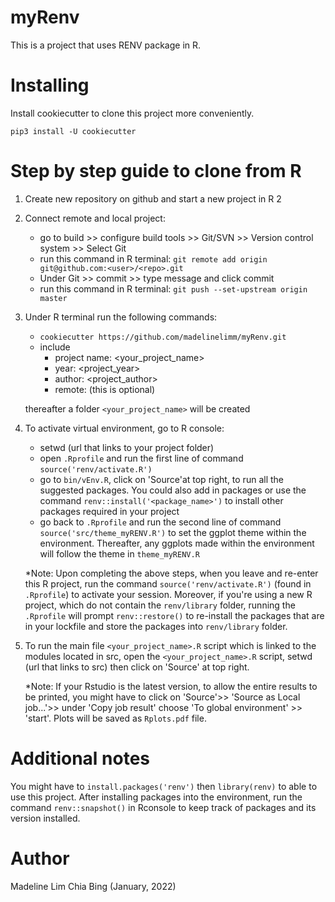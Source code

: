 # myRenv
This is a project that uses RENV package in R.

# Installing
Install cookiecutter to clone this project more conveniently.

`pip3 install -U cookiecutter`

# Step by step guide to clone from R
1. Create new repository on github and start a new project in R
2
3. Connect remote and local project:
	- go to build >> configure build tools >> Git/SVN >> Version control system >> Select Git
	- run this command in R terminal: `git remote add origin git@github.com:<user>/<repo>.git`
	- Under Git >> commit >> type message and click commit
	- run this command in R terminal: `git push --set-upstream origin master`

2. Under R terminal run the following commands:
	  - `cookiecutter https://github.com/madelinelimm/myRenv.git`
	  - include 
	  	- project name: <your_project_name>
	  	- year: <project_year>
	  	- author: <project_author>
	  	- remote: (this is optional)

	  thereafter a folder `<your_project_name>` will be created


4. To activate virtual environment, go to R console:
	- setwd (url that links to your project folder)
	- open `.Rprofile` and run the first line of command `source('renv/activate.R')`
	- go to `bin/vEnv.R`, click on 'Source'at top right, to run all the suggested packages. You could also add in packages or use the command `renv::install('<package_name>')` to install other packages required in your project
	- go back to `.Rprofile` and run the second line of command `source('src/theme_myRENV.R')` to set the ggplot theme within the environment. Thereafter, any ggplots made within the environment will follow the theme in `theme_myRENV.R`

	*Note: Upon completing the above steps, when you leave and re-enter this R project, run the command `source('renv/activate.R')` (found in `.Rprofile`)  to activate your session. Moreover, if you're using a new R project, which do not contain the `renv/library` folder, running the `.Rprofile` will prompt `renv::restore()` to re-install the packages that are in your lockfile and store the packages into `renv/library` folder.
	

5. To run the main file `<your_project_name>.R` script which is linked to the modules located in src, open the `<your_project_name>.R` script, setwd (url that links to src) then click on 'Source' at top right. 

	*Note: If your Rstudio is the latest version, to allow the entire results to be printed, you might have to click on 'Source'>> 'Source as Local job...'>>
	under 'Copy job result' choose 'To global environment' >> 'start'. Plots will be saved as `Rplots.pdf` file.

	
# Additional notes
You might have to `install.packages('renv')` then `library(renv)` to able to use this project. After installing packages into the environment, run the command `renv::snapshot()` in Rconsole to keep track of packages and its version installed.
   
# Author
Madeline Lim Chia Bing (January, 2022)

